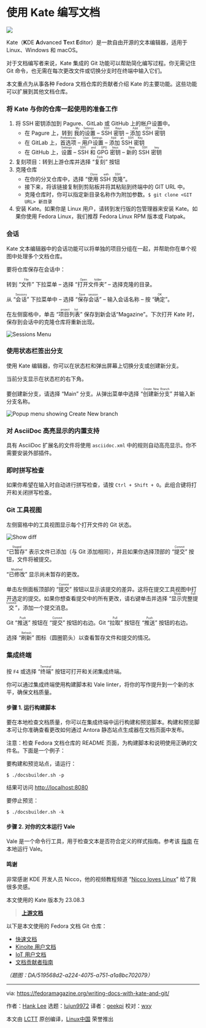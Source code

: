 [#]: subject: "Writing Docs with Kate"
[#]: via: "https://fedoramagazine.org/writing-docs-with-kate-and-git/"
[#]: author: "Hank Lee https://fedoramagazine.org/author/hankuoffroad/"
[#]: collector: "lujun9972/lctt-scripts-1700446145"
[#]: translator: "geekpi"
[#]: reviewer: "wxy"
[#]: publisher: "wxy"
[#]: url: "https://linux.cn/article-16574-1.html"

使用 Kate 编写文档
======

![][0]

Kate（**K**DE **A**dvanced **T**ext **E**ditor）是一款自由开源的文本编辑器，适用于 Linux、Windows 和 macOS。

对于文档编写者来说，Kate 集成的 Git 功能可以帮助简化编写过程。你无需记住 Git 命令，也无需在每次更改文件或切换分支时在终端中输入它们。

本文重点为从事各种 Fedora 文档仓库的贡献者介绍 Kate 的主要功能。这些功能可以扩展到其他文档仓库。

### 将 Kate 与你的仓库一起使用的准备工作

   1. 将 SSH 密钥添加到 Pagure、GitLab 或 GitHub 上的帐户设置中。
        * 在 Pagure 上，转到 <ruby>我的设置<rt>My Settings</rt></ruby> – <ruby>SSH 密钥<rt>SSH Keys</rt></ruby> – <ruby>添加 SSH 密钥<rt>Add SSH Key</rt></ruby>
        * 在 GitLab 上，<ruby>首选项<rt>Preferences</rt></ruby> – <ruby>用户设置<rt>User Settings</rt></ruby> – <ruby>添加 SSH 密钥<rt>Add an SSH Key</rt></ruby>
        * 在 GitHub 上，<ruby>设置<rt>Settings</rt></ruby> – <ruby>SSH 和 GPG 密钥<rt>SSH and GPG keys</rt></ruby> – <ruby>新的 SSH 密钥<rt>New SSH key</rt></ruby>
   2. 复刻项目：转到上游仓库并选择 “<ruby>复刻<rt>Fork</rt></ruby>” 按钮
   3. 克隆仓库
        * 在你的分叉仓库中，选择 “<ruby>使用 SSH 克隆<rt>Clone with SSH</rt></ruby>”。
        * 接下来，将该链接复制到剪贴板并将其粘贴到终端中的 GIT URL 中。
        * 克隆仓库时，你可以指定新目录名称作为附加参数。`$ git clone <GIT URL> 新目录`
   4. 安装 Kate。如果你是 Linux 用户，请转到发行版的包管理器来安装 Kate。如果你使用 Fedora Linux，我们推荐 Fedora Linux RPM 版本或 Flatpak。

### 会话

Kate 文本编辑器中的会话功能可以将单独的项目分组在一起，并帮助你在单个视图中处理多个文档仓库。

要将仓库保存在会话中：

转到 “<ruby>文件<rt>File</rt></ruby>” 下拉菜单 – 选择 “<ruby>打开文件夹<rt>Open folder</rt></ruby>” – 选择克隆的目录。

从 “<ruby>会话<rt>Sessions</rt></ruby>” 下拉菜单中 – 选择 “<ruby>保存会话<rt>Save session</rt></ruby>” – 输入会话名称 – 按 “<ruby>确定<rt>OK</rt></ruby>”。

在左侧窗格中，单击 “<ruby>项目列表<rt>project list</rt></ruby>” 保存到新会话“Magazine”。下次打开 Kate 时，保存到会话中的克隆仓库将重新出现。

![Sessions Menu][4]

### 使用状态栏签出分支

使用 Kate 编辑器，你可以在状态栏和弹出屏幕上切换分支或创建新分支。

当前分支显示在状态栏的右下角。

要创建新分支，请选择 “Main” 分支。从弹出菜单中选择 “<ruby>创建新分支<rt>Create New Branch</rt></ruby>” 并输入新分支名称。

![Popup menu showing Create New branch][5]

### 对 AsciiDoc 高亮显示的内置支持

具有 AsciiDoc 扩展名的文件将使用 `asciidoc.xml` 中的规则自动高亮显示。你不需要安装外部插件。

### 即时拼写检查

如果你希望在输入时自动进行拼写检查，请按 `Ctrl + Shift + O`。此组合键将打开和关闭拼写检查。

### Git 工具视图

左侧窗格中的工具视图显示每个打开文件的 Git 状态。

![Show diff][6]

“<ruby>已暂存<rt>Staged</rt></ruby>” 表示文件已添加（与 Git 添加相同），并且如果你选择顶部的 “<ruby>提交<rt>Commit</rt></ruby>” 按钮，文件将被提交。

“<ruby>已修改<rt>Modified</rt></ruby>” 显示尚未暂存的更改。

单击左侧面板顶部的 “<ruby>提交<rt>Commit</rt></ruby>” 按钮以显示该提交的差异。这将在提交工具视图中打开选定的提交。如果你想查看提交中的所有更改，请右键单击并选择 “<ruby>显示完整提交<rt>Show Full Commit</rt></ruby>”，添加一个提交消息。

Git “<ruby>推送<rt>Push</rt></ruby>” 按钮在 “<ruby>提交<rt>Commit</rt></ruby>” 按钮的右边。Git “<ruby>拉取<rt>Pull</rt></ruby>” 按钮在 “<ruby>推送<rt>Push</rt></ruby>” 按钮的右边。

选择 “<ruby>刷新<rt>Refresh</rt></ruby>” 图标（圆圈箭头）以查看暂存文件和提交的情况。

### 集成终端

按 `F4` 或选择 “<ruby>终端<rt>Terminal</rt></ruby>” 按钮可打开和关闭集成终端。

你可以通过集成终端使用构建脚本和 Vale linter，将你的写作提升到一个新的水平，确保文档质量。

#### 步骤 1. 运行构建脚本

要在本地检查文档质量，你可以在集成终端中运行构建和预览脚本。构建和预览脚本可让你准确查看更改如何通过 Antora 静态站点生成器在文档页面中发布。

注意：检查 Fedora 文档仓库的 README 页面，为构建脚本和说明使用正确的文件名。下面是一个例子：

要构建和预览站点，请运行：

```
$ ./docsbuilder.sh -p
```

结果可访问 <http://localhost:8080>

要停止预览：

```
$ ./docsbuilder.sh -k
```

#### 步骤 2. 对你的文本运行 Vale

Vale 是一个命令行工具，用于检查文本是否符合定义的样式指南。参考该 [指南][7] 在本地运行 Vale。

#### 鸣谢

非常感谢 KDE 开发人员 Nicco，他的视频教程频道 “[Nicco loves Linux][8]” 给了我很多灵感。

本文使用的 Kate 版本为 23.08.3

> **[上游文档][9]**

以下是本文使用的 Fedora 文档 Git 仓库：

- [快速文档][10]
- [Kinoite 用户文档][11]
- [IoT 用户文档][12]
- [文档贡献者指南][13]

*（题图：DA/519568d2-a224-4075-a751-a1a8bc702079）*

--------------------------------------------------------------------------------

via: https://fedoramagazine.org/writing-docs-with-kate-and-git/

作者：[Hank Lee][a]
选题：[lujun9972][b]
译者：[geekpi](https://github.com/geekpi)
校对：[wxy](https://github.com/wxy)

本文由 [LCTT](https://github.com/LCTT/TranslateProject) 原创编译，[Linux中国](https://linux.cn/) 荣誉推出

[a]: https://fedoramagazine.org/author/hankuoffroad/
[b]: https://github.com/lujun9972
[1]: https://fedoramagazine.org/wp-content/uploads/2023/12/writing_w_kate-816x345.jpg
[2]: https://unsplash.com/@olenichek?utm_content=creditCopyText&utm_medium=referral&utm_source=unsplash
[3]: https://unsplash.com/photos/a-person-typing-on-a-laptop-on-a-desk-2w0IdiEI-hg?utm_content=creditCopyText&utm_medium=referral&utm_source=unsplash
[4]: https://fedoramagazine.org/wp-content/uploads/2023/12/1-multirepo-1024x418.png
[5]: https://fedoramagazine.org/wp-content/uploads/2023/12/2-branch-1024x493.png
[6]: https://fedoramagazine.org/wp-content/uploads/2023/12/4-Show-diff-1024x313.png
[7]: https://docs.fedoraproject.org/en-US/fedora-docs/contributing-docs/tools-vale-linter/
[8]: https://www.youtube.com/c/Niccol%C3%B2Ve
[9]: https://docs.kde.org/stable5/en/kate/kate/index.html
[10]: https://pagure.io/fedora-docs/quick-docs.git
[11]: https://pagure.io/fedora-kde/kinoite-docs.git
[12]: https://github.com/fedora-iot/iot-docs.git
[13]: https://gitlab.com/fedora/docs/community-tools/documentation-contributors-guide.git
[0]: https://img.linux.net.cn/data/attachment/album/202401/22/100139stdtdd13ds13353c.jpg